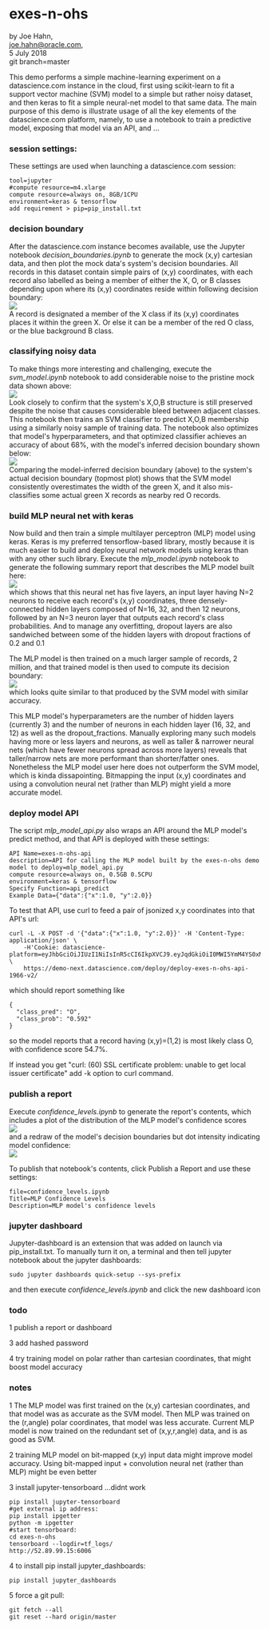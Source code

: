# exes-n-ohs

by Joe Hahn,<br />
joe.hahn@oracle.com,<br />
5 July 2018<br />
git branch=master

This demo performs a simple machine-learning experiment on a datascience.com instance 
in the cloud, first using scikit-learn to fit a support vector machine (SVM) model
to a simple but rather noisy dataset, and then keras to fit a simple neural-net model
to that same data. The main purpose of this demo is illustrate usage of all the
key elements of the datascience.com platform, namely, to use a notebook to train a predictive
model, exposing that model via an API, and ...

### session settings:

These settings are used when launching a datascience.com session:

    tool=jupyter
    #compute resource=m4.xlarge
    compute resource=always on, 8GB/1CPU
    environment=keras & tensorflow
    add requirement > pip=pip_install.txt


### decision boundary

After the datascience.com instance becomes available, use the Jupyter notebook _decision_boundaries.ipynb_
to generate the mock (x,y) cartesian data, and then plot the mock data's system's decision boundaries.
All records in this dataset contain simple pairs of (x,y) coordinates, with each record
also labelled as being a member of either the X, O, or B classes depending
upon where its (x,y) coordinates reside within following decision boundary:<br />
![](figs/decision_boundary.png)<br />
A record is designated a member of the X class if its (x,y) coordinates
places it within the green X. Or else it can be a member of the
red O class, or the blue background B class. 

### classifying noisy data

To make things more interesting and challenging, execute the _svm_model.ipynb_ notebook
to add considerable noise to the pristine mock data shown above:<br />
![](figs/training_data.png)<br />
Look closely to confirm
that the system's X,O,B structure is still preserved despite the noise that
causes considerable bleed between adjacent classes. 
This notebook then trains an SVM classifier to predict
X,O,B membership using a similarly noisy sample of training data. The notebook
also optimizes that model's hyperparameters, and that optimized classifier achieves
an accuracy of about 68%, with the model's inferred decision boundary shown below:<br />
![](figs/svm_decision_boundary.png)<br />
Comparing the model-inferred decision boundary (above) to the system's actual decision
boundary (topmost plot) shows that the SVM model consistently overestimates the width
of the green X, and it also mis-classifies some actual green X records as nearby red O records.

### build MLP neural net with keras

Now build and then train a simple multilayer perceptron (MLP) model using
keras. Keras is my preferred tensorflow-based library, mostly because it is much
easier to build and deploy neural network models using keras than with any
other such library. Execute the _mlp_model.ipynb_ notebook to generate
the following summary report that describes the MLP model built here:<br />
![](figs/mlp_summary.png)<br />
which shows that this neural net has five layers, an input layer having N=2 neurons
to receive each record's (x,y) coordinates, three densely-connected
hidden layers composed of N=16, 32, and then 12 neurons,
followed by an N=3 neuron layer that outputs
each record's class probabilities. And to manage any overfitting, dropout
layers are also sandwiched between some of the hidden layers with
dropout fractions of 0.2 and 0.1

The MLP model is then trained on a much larger sample of records, 2 million,
and that trained  model is then used to compute its decision boundary:<br />
![](figs/mlp_decision_boundary.png)<br />
which looks quite similar to that produced by the SVM model with similar
accuracy.

This MLP model's hyperparameters are the number of hidden layers (currently 3) and
the number of neurons in each hidden layer (16, 32, and 12) as well as the dropout_fractions.
Manually exploring many such models having more or less layers and neurons, as well as
taller & narrower neural nets (which have fewer neurons spread across more layers)
reveals that taller/narrow nets are more performant than shorter/fatter ones.
Nonetheless the MLP model user here does not outperform the SVM model, which is kinda dissapointing.
Bitmapping the input (x,y) coordinates and using a convolution neural net (rather than MLP)
might yield a more accurate model.


### deploy model API

The script _mlp_model_api.py_ also wraps an API around the MLP model's predict method,
and that API is deployed with these settings:

    API Name=exes-n-ohs-api
    description=API for calling the MLP model built by the exes-n-ohs demo
    model to deploy=mlp_model_api.py
    compute resource=always on, 0.5GB 0.5CPU
    environment=keras & tensorflow
    Specify Function=api_predict
    Example Data={"data":{"x":1.0, "y":2.0}}

To test that API, use curl to feed a pair of jsonized x,y coordinates into that API's url:

    curl -L -X POST -d '{"data":{"x":1.0, "y":2.0}}' -H 'Content-Type: application/json' \
        -H'Cookie: datascience-platform=eyJhbGciOiJIUzI1NiIsInR5cCI6IkpXVCJ9.eyJqdGkiOiI0MWI5YmM4YS0xMmI0LTRiOTgtYTNmNy00NzcxYmJhZGIyMzEiLCJzZXJ2aWNlTmFtZSI6ImRlcGxveS1leGVzLW4tb2hzLWFwaS0xOTY2LXYyIiwiaWF0IjoxNTMxNTA2NzAyfQ.4fEiEYjBFHj9MxeW5SyYMg9FQrp9glvN8D6GAh9rrco' \
        https://demo-next.datascience.com/deploy/deploy-exes-n-ohs-api-1966-v2/

which should report something like

    {
      "class_pred": "O", 
      "class_prob": "0.592"
    }

so the model reports that a record having (x,y)=(1,2) is most likely class O, with confidence score 54.7%.

If instead you get "curl: (60) SSL certificate problem: unable to get local issuer certificate"
add -k option to curl command.


### publish a report

Execute _confidence_levels.ipynb_ to generate the report's contents, which includes a plot of the distribution of
the MLP model's confidence scores<br />
![](figs/mlp_confidence_scores.png)<br />
and a redraw of the model's decision boundaries but dot intensity indicating model confidence:<br />
![](figs/mlp_confidence_boundary.png)<br />

To publish that notebook's contents, click Publish a Report and use these settings:

    file=confidence_levels.ipynb
    Title=MLP Confidence Levels
    Description=MLP model's confidence levels
    

### jupyter dashboard

Jupyter-dashboard is an extension that was added on launch via pip_install.txt. To manually
turn it on, a terminal and then tell jupyter notebook about the jupyter dashboards:

    sudo jupyter dashboards quick-setup --sys-prefix

and then execute _confidence_levels.ipynb_ and click the new dashboard icon

### todo

1 publish a report or dashboard

3 add hashed password

4 try training model on polar rather than cartesian coordinates, that might boost
model accuracy

### notes

1 The MLP model was first trained on the (x,y) cartesian coordinates, and that model
was as accurate as the SVM model. Then MLP was trained on the (r,angle) polar
coordinates, that model was less accurate. Current MLP model is now trained on 
the redundant set of (x,y,r,angle) data, and is as good as SVM.

2 training MLP model on bit-mapped (x,y) input data might improve model accuracy. 
Using bit-mapped input + convolution neural net (rather than MLP) might be even better

3 install jupyter-tensorboard ...didnt work

    pip install jupyter-tensorboard
    #get external ip address:
    pip install ipgetter
    python -m ipgetter 
    #start tensorboard:
    cd exes-n-ohs
    tensorboard --logdir=tf_logs/
    http://52.89.99.15:6006

4 to install pip install jupyter_dashboards:

    pip install jupyter_dashboards

5 force a git pull:

    git fetch --all
    git reset --hard origin/master



